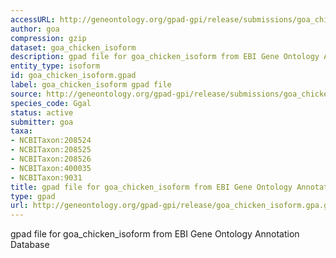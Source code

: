 ```yaml
---
accessURL: http://geneontology.org/gpad-gpi/release/submissions/goa_chicken_isoform.gpa.gz
author: goa
compression: gzip
dataset: goa_chicken_isoform
description: gpad file for goa_chicken_isoform from EBI Gene Ontology Annotation Database
entity_type: isoform
id: goa_chicken_isoform.gpad
label: goa_chicken_isoform gpad file
source: http://geneontology.org/gpad-gpi/release/submissions/goa_chicken_isoform.gpa.gz
species_code: Ggal
status: active
submitter: goa
taxa:
- NCBITaxon:208524
- NCBITaxon:208525
- NCBITaxon:208526
- NCBITaxon:400035
- NCBITaxon:9031
title: gpad file for goa_chicken_isoform from EBI Gene Ontology Annotation Database
type: gpad
url: http://geneontology.org/gpad-gpi/release/goa_chicken_isoform.gpa.gz
---
```


gpad file for goa_chicken_isoform from EBI Gene Ontology Annotation Database